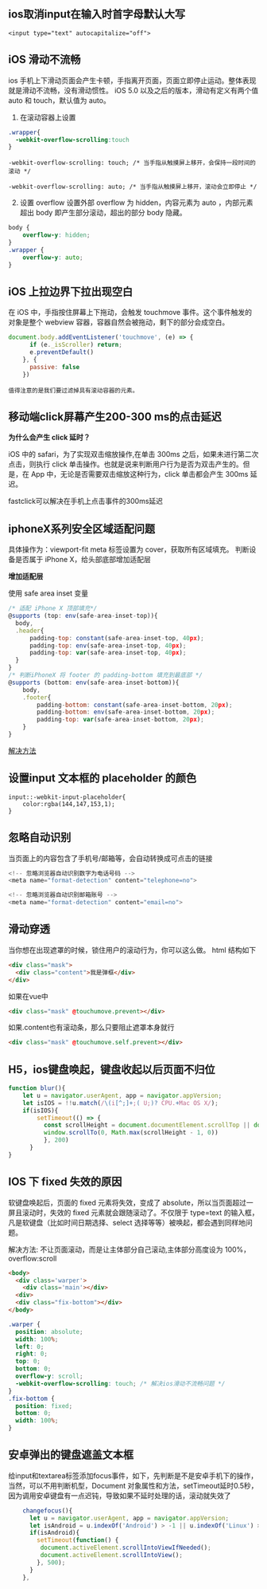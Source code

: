 <!--
 * @Author: Vimalakirti
 * @Date: 2020-07-04 14:52:06
 * @LastEditTime: 2020-07-04 18:36:34
 * @Description: 
 * @FilePath: \vuepress-blog\docs\blog\Other-Library\skill\移动端常见兼容问题.md
--> 
## ios取消input在输入时首字母默认大写
```
<input type="text" autocapitalize="off">
```

## iOS 滑动不流畅
ios 手机上下滑动页面会产生卡顿，手指离开页面，页面立即停止运动。整体表现就是滑动不流畅，没有滑动惯性。 iOS 5.0 以及之后的版本，滑动有定义有两个值 auto 和 touch，默认值为 auto。

1.  在滚动容器上设置
```css
.wrapper{
  -webkit-overflow-scrolling:touch
}
```
```
-webkit-overflow-scrolling: touch; /* 当手指从触摸屏上移开，会保持一段时间的滚动 */

-webkit-overflow-scrolling: auto; /* 当手指从触摸屏上移开，滚动会立即停止 */
```
2.  设置 overflow
设置外部 overflow 为 hidden，内容元素为 auto ，内部元素超出 body 即产生部分滚动，超出的部分 body 隐藏。
```css
body {
    overflow-y: hidden;
}
.wrapper {
    overflow-y: auto;
}
```

## iOS 上拉边界下拉出现空白
在 iOS 中，手指按住屏幕上下拖动，会触发 touchmove 事件。这个事件触发的对象是整个 webview 容器，容器自然会被拖动，剩下的部分会成空白。

```js
document.body.addEventListener('touchmove', (e) => {
      if (e._isScroller) return;
      e.preventDefault()
    }, {
      passive: false
    })
```
```!
值得注意的是我们要过滤掉具有滚动容器的元素。
```

## 移动端click屏幕产生200-300 ms的点击延迟
**为什么会产生 click 延时？**

iOS 中的 safari，为了实现双击缩放操作,在单击 300ms 之后，如果未进行第二次点击，则执行 click 单击操作。也就是说来判断用户行为是否为双击产生的。但是，在 App 中，无论是否需要双击缩放这种行为，click 单击都会产生 300ms 延迟。

fastclick可以解决在手机上点击事件的300ms延迟

## iphoneX系列安全区域适配问题
具体操作为：viewport-fit meta 标签设置为 cover，获取所有区域填充。 判断设备是否属于 iPhone X，给头部底部增加适配层

**增加适配层**

使用 safe area inset 变量
```js
/* 适配 iPhone X 顶部填充*/
@supports (top: env(safe-area-inset-top)){
  body,
  .header{
      padding-top: constant(safe-area-inset-top, 40px);
      padding-top: env(safe-area-inset-top, 40px);
      padding-top: var(safe-area-inset-top, 40px);
  }
}
/* 判断iPhoneX 将 footer 的 padding-bottom 填充到最底部 */
@supports (bottom: env(safe-area-inset-bottom)){
    body,
    .footer{
        padding-bottom: constant(safe-area-inset-bottom, 20px);
        padding-bottom: env(safe-area-inset-bottom, 20px);
        padding-top: var(safe-area-inset-bottom, 20px);
    }
}
```
[解决方法](https://juejin.im/post/5dfadb91e51d45584006e486#heading-33)
## 设置input 文本框的 placeholder 的颜色
```
input::-webkit-input-placeholder{
    color:rgba(144,147,153,1);
}
```
## 忽略自动识别
当页面上的内容包含了手机号/邮箱等，会自动转换成可点击的链接
```js
<!-- 忽略浏览器自动识别数字为电话号码 -->
<meta name="format-detection" content="telephone=no">

<!-- 忽略浏览器自动识别邮箱账号 -->
<meta name="format-detection" content="email=no">
```
## 滑动穿透
当你想在出现遮罩的时候，锁住用户的滚动行为，你可以这么做。
html 结构如下
```html
<div class="mask">
  <div class="content">我是弹框</div>
</div>
```

如果在vue中
```html
<div class="mask" @touchumove.prevent></div>
```
如果.content也有滚动条，那么只要阻止遮罩本身就行
```html
<div class="mask" @touchumove.self.prevent></div>
```
## H5，ios键盘唤起，键盘收起以后页面不归位
```js
function blur(){
	let u = navigator.userAgent, app = navigator.appVersion;
    let isIOS = !!u.match(/\(i[^;]+;( U;)? CPU.+Mac OS X/);
    if(isIOS){
        setTimeout(() => {
          const scrollHeight = document.documentElement.scrollTop || document.body.scrollTop || 0
          window.scrollTo(0, Math.max(scrollHeight - 1, 0))
          }, 200)
      }
}
```
## IOS 下 fixed 失效的原因
软键盘唤起后，页面的 fixed 元素将失效，变成了 absolute，所以当页面超过一屏且滚动时，失效的 fixed 元素就会跟随滚动了。不仅限于 type=text 的输入框，凡是软键盘（比如时间日期选择、select 选择等等）被唤起，都会遇到同样地问题。

解决方法: 不让页面滚动，而是让主体部分自己滚动,主体部分高度设为 100%，overflow:scroll
```html
<body>
  <div class='warper'>
    <div class='main'></div>
  <div>
  <div class="fix-bottom"></div>
</body>
```
```css
.warper {
  position: absolute;
  width: 100%;
  left: 0;
  right: 0;
  top: 0;
  bottom: 0;
  overflow-y: scroll;
  -webkit-overflow-scrolling: touch; /* 解决ios滑动不流畅问题 */
}
.fix-bottom {
  position: fixed;
  bottom: 0;
  width: 100%;
}
```


## 安卓弹出的键盘遮盖文本框
给input和textarea标签添加focus事件，如下，先判断是不是安卓手机下的操作，当然，可以不用判断机型，Document 对象属性和方法，setTimeout延时0.5秒，因为调用安卓键盘有一点迟钝，导致如果不延时处理的话，滚动就失效了
```js
    changefocus(){
      let u = navigator.userAgent, app = navigator.appVersion;
      let isAndroid = u.indexOf('Android') > -1 || u.indexOf('Linux') > -1;
      if(isAndroid){
        setTimeout(function() {
         document.activeElement.scrollIntoViewIfNeeded();
         document.activeElement.scrollIntoView();
        }, 500);       
      }
    },
```